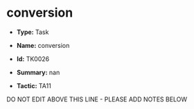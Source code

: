 # conversion

* **Type:** Task

* **Name:** conversion

* **Id:** TK0026

* **Summary:** nan

* **Tactic:** TA11

DO NOT EDIT ABOVE THIS LINE - PLEASE ADD NOTES BELOW